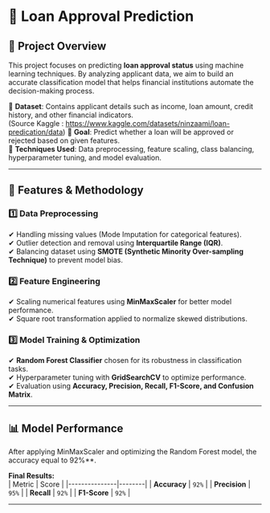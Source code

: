 # 🏦 Loan Approval Prediction

## 📌 Project Overview

This project focuses on predicting **loan approval status** using machine learning techniques. By analyzing applicant data, we aim to build an accurate classification model that helps financial institutions automate the decision-making process.  

🔹 **Dataset**: Contains applicant details such as income, loan amount, credit history, and other financial indicators.  
(Source Kaggle : https://www.kaggle.com/datasets/ninzaami/loan-predication/data)
🔹 **Goal**: Predict whether a loan will be approved or rejected based on given features.  
🔹 **Techniques Used**: Data preprocessing, feature scaling, class balancing, hyperparameter tuning, and model evaluation.  

---

## 🚀 Features & Methodology
### **1️⃣ Data Preprocessing**
✔ Handling missing values (Mode Imputation for categorical features).  
✔ Outlier detection and removal using **Interquartile Range (IQR)**.  
✔ Balancing dataset using **SMOTE (Synthetic Minority Over-sampling Technique)** to prevent model bias.  

### **2️⃣ Feature Engineering**
✔ Scaling numerical features using **MinMaxScaler** for better model performance.  
✔ Square root transformation applied to normalize skewed distributions.  

### **3️⃣ Model Training & Optimization**
✔ **Random Forest Classifier** chosen for its robustness in classification tasks.  
✔ Hyperparameter tuning with **GridSearchCV** to optimize performance.  
✔ Evaluation using **Accuracy, Precision, Recall, F1-Score, and Confusion Matrix**.  

---

## 📊 Model Performance
After applying MinMaxScaler and optimizing the Random Forest model, the accuracy equal to 92%**.  

**Final Results:**  
| Metric         | Score  |
|---------------|--------|
| **Accuracy**  | `92%`  |
| **Precision** | `95%`  |
| **Recall**    | `92%`  |
| **F1-Score**  | `92%`  |

---

